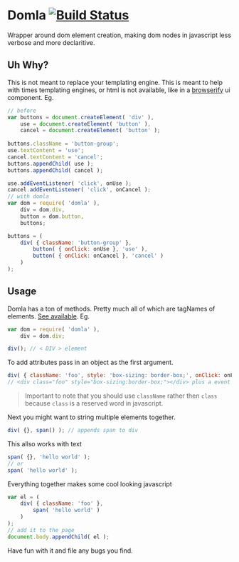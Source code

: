 # Domla [![Build Status](https://travis-ci.org/jcblw/domla.svg?branch=master)](https://travis-ci.org/jcblw/domla)

Wrapper around dom element creation, making dom nodes in javascript less verbose and more declaritive. 

## Uh Why?

This is not meant to replace your templating engine. This is meant to help with times templating engines, or html is not available, like in a [browserify](http://browserify.org) ui component. Eg.

```javascript
// before
var buttons = document.createElement( 'div' ),
    use = document.createElement( 'button' ),
    cancel = document.createElement( 'button' );
    
buttons.className = 'button-group';
use.textContent = 'use';
cancel.textContent = 'cancel';
buttons.appendChild( use );
buttons.appendChild( cancel );

use.addEventListener( 'click', onUse );
cancel.addEventListener( 'click', onCancel );
// with domla
var dom = require( 'domla' ),
    div = dom.div,
    button = dom.button,
    buttons;

buttons = (
    div( { className: 'button-group' },
        button( { onClick: onUse }, 'use' ),
        button( { onClick: onCancel }, 'cancel' )
    )
);
```

## Usage

Domla has a ton of methods. Pretty much all of which are tagNames of elements. [See available](https://github.com/jcblw/domla/blob/master/src/tags.js). Eg.

```javascript
var dom = require( 'domla' ),
    div = dom.div; 

div(); // < DIV > element
```

To add attributes pass in an object as the first argument.

```javascript
div( { className: 'foo', style: 'box-sizing: border-box;', onClick: onFooClick } ); 
// <div class="foo" style="box-sizing:border-box;"></div> plus a event listener
```

> Important to note that you should use `className` rather then `class` because `class` is a reserved word in javascript.

Next you might want to string multiple elements together.

```javascript
div( {}, span() ); // appends span to div
```

This allso works with text

```javascript
span( {}, 'hello world' );
// or
span( 'hello world' );
```
Everything together makes some cool looking javascript

```javascript
var el = (
    div( { className: 'foo' },
        span( 'hello world' )
    )
);
// add it to the page
document.body.appendChild( el );
```

Have fun with it and file any bugs you find.

